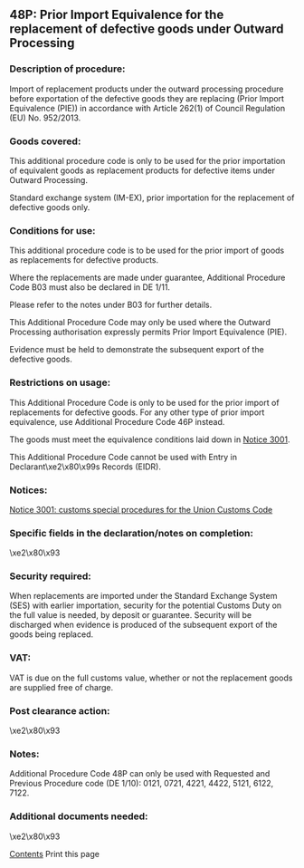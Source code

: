 48P:  Prior Import Equivalence for the replacement of defective goods under Outward Processing
------------------------------------------------------------------------------------------------

### Description of procedure:

Import of replacement products under the outward processing procedure before exportation of the defective goods they are replacing (Prior Import Equivalence (PIE)) in accordance with Article 262(1) of Council Regulation (EU) No. 952/2013.

### Goods covered:

This additional procedure code is only to be used for the prior importation of equivalent goods as replacement products for defective items under Outward Processing.

Standard exchange system (IM-EX), prior importation for the replacement of defective goods only.

### Conditions for use:

This additional procedure code is to be used for the prior import of goods as replacements for defective products.

Where the replacements are made under guarantee, Additional Procedure Code B03 must also be declared in DE 1/11.

Please refer to the notes under B03 for further details.

This Additional Procedure Code may only be used where the Outward Processing authorisation expressly permits Prior Import Equivalence (PIE).

Evidence must be held to demonstrate the subsequent export of the defective goods.

### Restrictions on usage:

This Additional Procedure Code is only to be used for the prior import of replacements for defective goods. For any other type of prior import equivalence, use Additional Procedure Code 46P instead.

The goods must meet the equivalence conditions laid down in [Notice 3001](https://www.gov.uk/government/publications/notice-3001-special-procedures-for-the-union-customs-code).

This Additional Procedure Code cannot be used with Entry in Declarant\xe2\x80\x99s Records (EIDR).

### Notices:

[Notice 3001: customs special procedures for the Union Customs Code](https://www.gov.uk/government/publications/notice-3001-special-procedures-for-the-union-customs-code)

### Specific fields in the declaration/notes on completion:

\xe2\x80\x93

### Security required:

When replacements are imported under the Standard Exchange System (SES) with earlier importation, security for the potential Customs Duty on the full value is needed, by deposit or guarantee. Security will be discharged when evidence is produced of the subsequent export of the goods being replaced.

### VAT:

VAT is due on the full customs value, whether or not the replacement goods are supplied free of charge.

### Post clearance action:

\xe2\x80\x93

### Notes:

Additional Procedure Code 48P can only be used with Requested and Previous Procedure code (DE 1/10): 0121, 0721, 4221, 4422, 5121, 6122, 7122.

### Additional documents needed:

\xe2\x80\x93

   [    Contents](#contents)   Print this page       